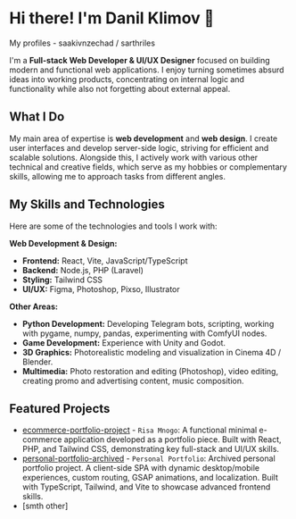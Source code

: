 # Hi there! I'm Danil Klimov 👋
My profiles - saakivnzechad / sarthriles

I'm a **Full-stack Web Developer & UI/UX Designer** focused on building modern and functional web applications. I enjoy turning sometimes absurd ideas into working products, concentrating on internal logic and functionality while also not forgetting about external appeal.

## What I Do

My main area of expertise is **web development** and **web design**. I create user interfaces and develop server-side logic, striving for efficient and scalable solutions.
Alongside this, I actively work with various other technical and creative fields, which serve as my hobbies or complementary skills, allowing me to approach tasks from different angles.

## My Skills and Technologies

Here are some of the technologies and tools I work with:

**Web Development & Design:**
* **Frontend:** React, Vite, JavaScript/TypeScript
* **Backend:** Node.js, PHP (Laravel)
* **Styling:** Tailwind CSS
* **UI/UX:** Figma, Photoshop, Pixso, Illustrator

**Other Areas:**
* **Python Development:** Developing Telegram bots, scripting, working with pygame, numpy, pandas, experimenting with ComfyUI nodes.
* **Game Development:** Experience with Unity and Godot.
* **3D Graphics:** Photorealistic modeling and visualization in Cinema 4D / Blender.
* **Multimedia:** Photo restoration and editing (Photoshop), video editing, creating promo and advertising content, music composition.

## Featured Projects

* [ecommerce-portfolio-project](https://github.com/saakivnzechad/ecommerce-portfolio-project) - `Risa Mnogo`: A functional minimal e-commerce application developed as a portfolio piece. Built with React, PHP, and Tailwind CSS, demonstrating key full-stack and UI/UX skills.
* [personal-portfolio-archived](https://github.com/saakivnzechad/personal-portfolio-archived) - `Personal Portfolio`: Archived personal portfolio project. A client-side SPA with dynamic desktop/mobile experiences, custom routing, GSAP animations, and localization. Built with TypeScript, Tailwind, and Vite to showcase advanced frontend skills.
* [smth other]
